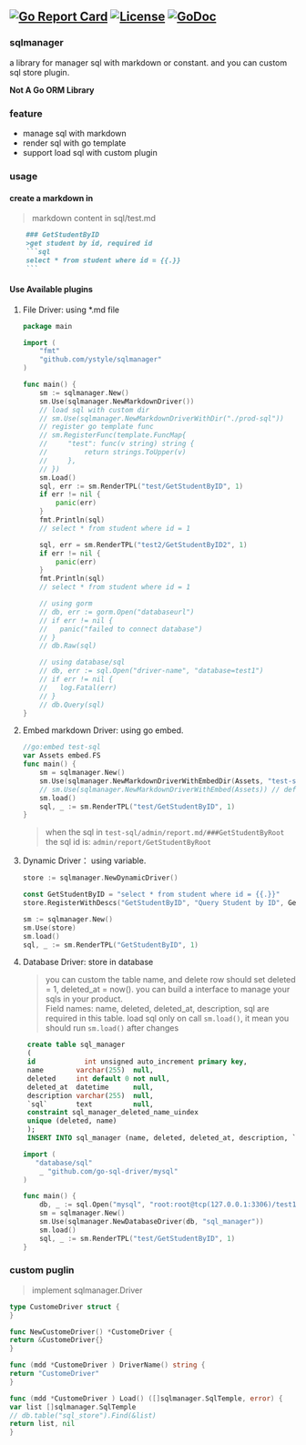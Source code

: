 [![Go Report Card](https://goreportcard.com/badge/github.com/ystyle/sqlmanager)](https://goreportcard.com/report/github.com/ystyle/sqlmanager)
[![License](https://img.shields.io/badge/license-MulanPSL2-blue.svg)](https://github.com/ystyle/sqlmanager/blob/master/LICENSE)
[![GoDoc](https://godoc.org/github.com/ystyle/sqlmanager?status.svg)](https://godoc.org/github.com/ystyle/sqlmanager)
---
### sqlmanager
a library for manager sql with markdown or constant. and you can custom sql store plugin.

**Not A Go ORM Library**

### feature
- manage sql with markdown
- render sql with go template
- support load sql with custom plugin

### usage

#### create a markdown in
> markdown content in sql/test.md
```markdown
    ### GetStudentByID
    >get student by id, required id
    ```sql
    select * from student where id = {{.}}
    ```
```

#### Use Available plugins
1. File Driver: using *.md file
   ```go
   package main

   import (
       "fmt"
       "github.com/ystyle/sqlmanager"
   )

   func main() {
       sm := sqlmanager.New()
       sm.Use(sqlmanager.NewMarkdownDriver())
       // load sql with custom dir
       // sm.Use(sqlmanager.NewMarkdownDriverWithDir("./prod-sql"))
       // register go template func
       // sm.RegisterFunc(template.FuncMap{
       //     "test": func(v string) string {
       //         return strings.ToUpper(v)
       //     },
       // })
       sm.Load()
       sql, err := sm.RenderTPL("test/GetStudentByID", 1)
       if err != nil {
           panic(err)
       }
       fmt.Println(sql)
       // select * from student where id = 1
   
       sql, err = sm.RenderTPL("test2/GetStudentByID2", 1)
       if err != nil {
           panic(err)
       }
       fmt.Println(sql)
       // select * from student where id = 1

       // using gorm 
       // db, err := gorm.Open("databaseurl")
       // if err != nil {
       //   panic("failed to connect database")
       // }
       // db.Raw(sql)

       // using database/sql
       // db, err := sql.Open("driver-name", "database=test1")
       // if err != nil {
       //   log.Fatal(err)
       // }
       // db.Query(sql)
   }
   ```
2. Embed markdown Driver: using go embed.
   ```go
   //go:embed test-sql
   var Assets embed.FS
   func main() {
       sm = sqlmanager.New()
       sm.Use(sqlmanager.NewMarkdownDriverWithEmbedDir(Assets, "test-sql"))
       // sm.Use(sqlmanager.NewMarkdownDriverWithEmbed(Assets)) // default dir is sql
       sm.load()
       sql, _ := sm.RenderTPL("test/GetStudentByID", 1)
   }
   ```
   >when the sql in `test-sql/admin/report.md/###GetStudentByRoot` the sql id is: `admin/report/GetStudentByRoot`

3.  Dynamic Driver： using variable.
    ```go
    store := sqlmanager.NewDynamicDriver()

    const GetStudentByID = "select * from student where id = {{.}}"
    store.RegisterWithDescs("GetStudentByID", "Query Student by ID", GetStudentByID)

    sm := sqlmanager.New()
    sm.Use(store)
    sm.load()
    sql, _ := sm.RenderTPL("GetStudentByID", 1)
    ```
4. Database Driver: store in database
   >you can custom the table name, and delete row should set deleted = 1, deleted_at = now(). you can build a interface to manage your sqls in your product.  
   >Field names: name, deleted, deleted_at, description, sql are required in this table.
   >load sql only on call `sm.load()`, it mean you should run `sm.load()` after changes
   ```sql
    create table sql_manager
    (
    id            int unsigned auto_increment primary key,
    name        varchar(255)  null,
    deleted     int default 0 not null,
    deleted_at  datetime      null,
    description varchar(255)  null,
    `sql`       text          null,
    constraint sql_manager_deleted_name_uindex
    unique (deleted, name)
    );
    INSERT INTO sql_manager (name, deleted, deleted_at, description, `sql`) VALUES ('GetStudentByID', 0, null, 'get student by id, required id', 'select * from student where id = {{.}}');
    ```
    ```go
    import (
       "database/sql"
        _ "github.com/go-sql-driver/mysql"
    )
    
    func main() {
        db, _ := sql.Open("mysql", "root:root@tcp(127.0.0.1:3306)/test1")
        sm = sqlmanager.New()
        sm.Use(sqlmanager.NewDatabaseDriver(db, "sql_manager"))
        sm.load()
        sql, _ := sm.RenderTPL("test/GetStudentByID", 1)
    }
    ```
   

### custom puglin
> implement sqlmanager.Driver
```go
type CustomeDriver struct {
}

func NewCustomeDriver() *CustomeDriver {
return &CustomeDriver{}
}

func (mdd *CustomeDriver ) DriverName() string {
return "CustomeDriver"
}

func (mdd *CustomeDriver ) Load() ([]sqlmanager.SqlTemple, error) {
var list []sqlmanager.SqlTemple
// db.table("sql_store").Find(&list)
return list, nil
}
```
